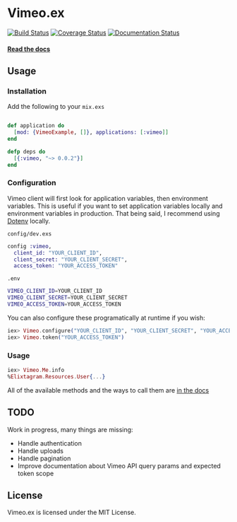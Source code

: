 # Vimeo.ex

[![Build Status](https://travis-ci.org/lilfaf/vimeo.ex.svg)](https://travis-ci.org/lilfaf/vimeo.ex)
[![Coverage Status](https://coveralls.io/repos/lilfaf/vimeo.ex/badge.svg?branch=master&service=github)](https://coveralls.io/github/lilfaf/vimeo.ex?branch=master)
[![Documentation Status](https://inch-ci.org/github/lilfaf/vimeo.ex.svg?branch=master)](https://inch-ci.org/github/lilfaf/vimeo.ex)

#### [Read the docs](https://hexdocs.pm/vimeo)

## Usage

### Installation

Add the following to your `mix.exs`

````elixir

def application do
  [mod: {VimeoExample, []}, applications: [:vimeo]]
end

defp deps do
  [{:vimeo, "~> 0.0.2"}]
end

````

### Configuration

Vimeo client will first look for application variables, then environment variables. This is useful if you want to set application variables locally and environment variables in production. That being said, I recommend using [Dotenv](https://github.com/avdi/dotenv_elixir) locally.

`config/dev.exs`
````elixir
config :vimeo,
  client_id: "YOUR_CLIENT_ID",
  client_secret: "YOUR_CLIENT_SECRET",
  access_token: "YOUR_ACCESS_TOKEN"
````

`.env`
````bash
VIMEO_CLIENT_ID=YOUR_CLIENT_ID
VIMEO_CLIENT_SECRET=YOUR_CLIENT_SECRET
VIMEO_ACCESS_TOKEN=YOUR_ACCESS_TOKEN
````

You can also configure these programatically at runtime if you wish:
````elixir
iex> Vimeo.configure("YOUR_CLIENT_ID", "YOUR_CLIENT_SECRET", "YOUR_ACCESS_TOKEN")
iex> Vimeo.token("YOUR_ACCESS_TOKEN")
````

### Usage

````elixir
iex> Vimeo.Me.info
%Elixtagram.Resources.User{...}
````

All of the available methods and the ways to call them are [in the docs](https://hexdocs.pm/vimeo)

## TODO

Work in progress, many things are missing:

* Handle authentication
* Handle uploads
* Handle pagination
* Improve documentation about Vimeo API query params and expected token scope

## License

Vimeo.ex is licensed under the MIT License.
